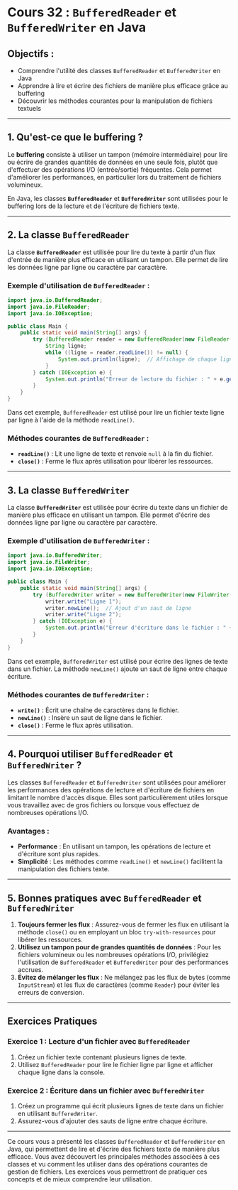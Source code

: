 
# Cours 32 : `BufferedReader` et `BufferedWriter` en Java

## Objectifs :
- Comprendre l'utilité des classes `BufferedReader` et `BufferedWriter` en Java
- Apprendre à lire et écrire des fichiers de manière plus efficace grâce au buffering
- Découvrir les méthodes courantes pour la manipulation de fichiers textuels

---

## 1. Qu'est-ce que le buffering ?
Le **buffering** consiste à utiliser un tampon (mémoire intermédiaire) pour lire ou écrire de grandes quantités de données en une seule fois, plutôt que d'effectuer des opérations I/O (entrée/sortie) fréquentes. Cela permet d'améliorer les performances, en particulier lors du traitement de fichiers volumineux.

En Java, les classes **`BufferedReader`** et **`BufferedWriter`** sont utilisées pour le buffering lors de la lecture et de l'écriture de fichiers texte.

---

## 2. La classe `BufferedReader`
La classe **`BufferedReader`** est utilisée pour lire du texte à partir d'un flux d'entrée de manière plus efficace en utilisant un tampon. Elle permet de lire les données ligne par ligne ou caractère par caractère.

### Exemple d'utilisation de `BufferedReader` :
```java
import java.io.BufferedReader;
import java.io.FileReader;
import java.io.IOException;

public class Main {
    public static void main(String[] args) {
        try (BufferedReader reader = new BufferedReader(new FileReader("exemple.txt"))) {
            String ligne;
            while ((ligne = reader.readLine()) != null) {
                System.out.println(ligne);  // Affichage de chaque ligne du fichier
            }
        } catch (IOException e) {
            System.out.println("Erreur de lecture du fichier : " + e.getMessage());
        }
    }
}
```

Dans cet exemple, `BufferedReader` est utilisé pour lire un fichier texte ligne par ligne à l'aide de la méthode `readLine()`.

### Méthodes courantes de `BufferedReader` :
- **`readLine()`** : Lit une ligne de texte et renvoie `null` à la fin du fichier.
- **`close()`** : Ferme le flux après utilisation pour libérer les ressources.

---

## 3. La classe `BufferedWriter`
La classe **`BufferedWriter`** est utilisée pour écrire du texte dans un fichier de manière plus efficace en utilisant un tampon. Elle permet d'écrire des données ligne par ligne ou caractère par caractère.

### Exemple d'utilisation de `BufferedWriter` :
```java
import java.io.BufferedWriter;
import java.io.FileWriter;
import java.io.IOException;

public class Main {
    public static void main(String[] args) {
        try (BufferedWriter writer = new BufferedWriter(new FileWriter("sortie.txt"))) {
            writer.write("Ligne 1");
            writer.newLine();  // Ajout d'un saut de ligne
            writer.write("Ligne 2");
        } catch (IOException e) {
            System.out.println("Erreur d'écriture dans le fichier : " + e.getMessage());
        }
    }
}
```

Dans cet exemple, `BufferedWriter` est utilisé pour écrire des lignes de texte dans un fichier. La méthode `newLine()` ajoute un saut de ligne entre chaque écriture.

### Méthodes courantes de `BufferedWriter` :
- **`write()`** : Écrit une chaîne de caractères dans le fichier.
- **`newLine()`** : Insère un saut de ligne dans le fichier.
- **`close()`** : Ferme le flux après utilisation.

---

## 4. Pourquoi utiliser `BufferedReader` et `BufferedWriter` ?
Les classes `BufferedReader` et `BufferedWriter` sont utilisées pour améliorer les performances des opérations de lecture et d'écriture de fichiers en limitant le nombre d'accès disque. Elles sont particulièrement utiles lorsque vous travaillez avec de gros fichiers ou lorsque vous effectuez de nombreuses opérations I/O.

### Avantages :
- **Performance** : En utilisant un tampon, les opérations de lecture et d'écriture sont plus rapides.
- **Simplicité** : Les méthodes comme `readLine()` et `newLine()` facilitent la manipulation des fichiers texte.

---

## 5. Bonnes pratiques avec `BufferedReader` et `BufferedWriter`
1. **Toujours fermer les flux** : Assurez-vous de fermer les flux en utilisant la méthode `close()` ou en employant un bloc `try-with-resources` pour libérer les ressources.
2. **Utilisez un tampon pour de grandes quantités de données** : Pour les fichiers volumineux ou les nombreuses opérations I/O, privilégiez l'utilisation de `BufferedReader` et `BufferedWriter` pour des performances accrues.
3. **Évitez de mélanger les flux** : Ne mélangez pas les flux de bytes (comme `InputStream`) et les flux de caractères (comme `Reader`) pour éviter les erreurs de conversion.

---

## Exercices Pratiques

### Exercice 1 : Lecture d'un fichier avec `BufferedReader`
1. Créez un fichier texte contenant plusieurs lignes de texte.
2. Utilisez `BufferedReader` pour lire le fichier ligne par ligne et afficher chaque ligne dans la console.

### Exercice 2 : Écriture dans un fichier avec `BufferedWriter`
1. Créez un programme qui écrit plusieurs lignes de texte dans un fichier en utilisant `BufferedWriter`.
2. Assurez-vous d'ajouter des sauts de ligne entre chaque écriture.

---

Ce cours vous a présenté les classes `BufferedReader` et `BufferedWriter` en Java, qui permettent de lire et d'écrire des fichiers texte de manière plus efficace. Vous avez découvert les principales méthodes associées à ces classes et vu comment les utiliser dans des opérations courantes de gestion de fichiers. Les exercices vous permettront de pratiquer ces concepts et de mieux comprendre leur utilisation.

